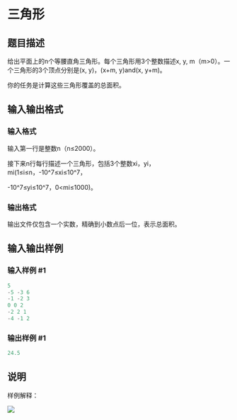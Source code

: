 # 三角形

## 题目描述

给出平面上的n个等腰直角三角形。每个三角形用3个整数描述x, y, m（m>0）。一个三角形的3个顶点分别是(x, y)，(x+m, y)and(x, y+m)。

你的任务是计算这些三角形覆盖的总面积。

## 输入输出格式

### 输入格式

输入第一行是整数n（n≤2000）。

接下来n行每行描述一个三角形，包括3个整数xi，yi，mi(1≤i≤n，-10^7≤xi≤10^7，

-10^7≤yi≤10^7，0<mi≤1000)。 

### 输出格式

输出文件仅包含一个实数，精确到小数点后一位，表示总面积。

## 输入输出样例

### 输入样例 #1

```cpp
5
-5 -3 6
-1 -2 3
0 0 2
-2 2 1
-4 -1 2

```
### 输出样例 #1

```cpp
24.5
```


## 说明

样例解释：

![](https://cdn.luogu.com.cn/upload/pic/94.png)

